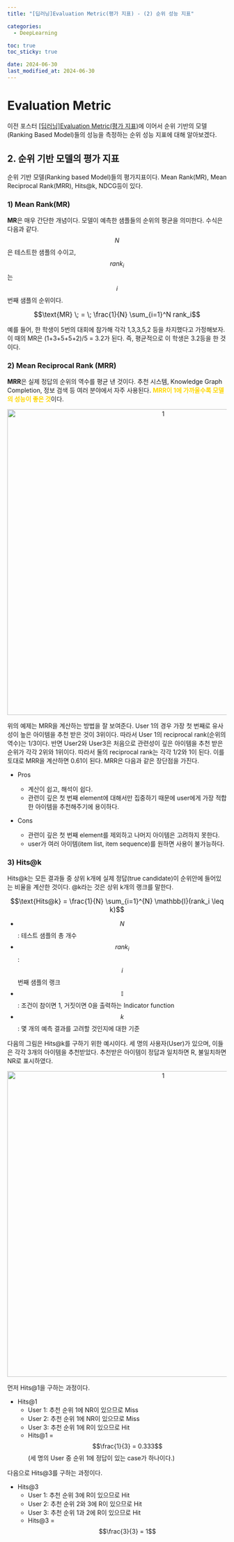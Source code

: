```yaml
---
title: "[딥러닝]Evaluation Metric(평가 지표) - (2) 순위 성능 지표"

categories: 
  - DeepLearning

toc: true
toc_sticky: true

date: 2024-06-30
last_modified_at: 2024-06-30
---
```


# Evaluation Metric

이전 포스터 [\[딥러닝\]Evaluation Metric(평가 지표)](https://meaningful96.github.io/deeplearning/evaluation_metric/#site-nav)에 이어서 순위 기반의 모델(Ranking Based Model)들의 성능을 측정하는 순위 성능 지표에 대해 알아보겠다.

## 2. 순위 기반 모델의 평가 지표

순위 기반 모델(Ranking based Model)들의 평가지표이다. Mean Rank(MR), Mean Reciprocal Rank(MRR), Hits@k, NDCG등이 있다.

### 1) Mean Rank(MR)

**MR**은 매우 간단한 개념이다. 모델이 예측한 샘플들의 순위의 평균을 의미한다. 수식은 다음과 같다. $$N$$은 테스트한 샘플의 수이고, $$rank_i$$는 $$i$$번째 샘플의 순위이다.

<center><span style="font-size:110%">$$\text{MR} \; = \; \frac{1}{N} \sum_{i=1}^N rank_i$$</span></center> 

예를 들어, 한 학생이 5번의 대회에 참가해 각각 1,3,3,5,2 등을 차지했다고 가정해보자. 이 때의 MR은 (1+3+5+5+2)/5 = 3.2가 된다. 즉, 평균적으로 이 학생은 3.2등을 한 것이다.

### 2) Mean Reciprocal Rank (MRR)

**MRR**은 실제 정답의 순위의 역수를 평균 낸 것이다. 추천 시스템, Knowledge Graph Completion, 정보 검색 등 여러 분야에서 자주 사용된다. <span style="color:gold">**MRR이 1에 가까울수록 모델의 성능이 좋은 것**</span>이다.

<p align="center">
<img width="700" alt="1" src="https://github.com/meaningful96/Blogging/assets/111734605/3b390cdc-d0e7-4886-bde1-caf543e15f49">
</p>

위의 예제는 MRR을 계산하는 방법을 잘 보여준다. User 1의 경우 가장 첫 번째로 유사성이 높은 아이템을 추천 받은 것이 3위이다. 따라서 User 1의 reciprocal rank(순위의 역수)는 1/3이다. 반면 User2와 User3은 처음으로 관련성이 깊은 아이템을 추천 받은 순위가 각각 2위와 1위이다. 따라서 둘의 reciprocal rank는 각각 1/2와 1이 된다. 이를 토대로 MRR을 계산하면 0.61이 된다. MRR은 다음과 같은 장단점을 가진다.

- Pros
  - 계산이 쉽고, 해석이 쉽다.
  - 관련이 깊은 첫 번째 element에 대해서만 집중하기 때문에 user에게 가장 적합한 아이템을 추천해주기에 용이하다. 

- Cons
  - 관련이 깊은 첫 번째 element를 제외하고 나머지 아이템은 고려하지 못한다.
  - user가 여러 아이템(item list, item sequence)를 원하면 사용이 불가능하다.

### 3) Hits@k

Hits@k는 모든 결과들 중 상위 k개에 실제 정답(true candidate)이 순위안에 들어있는 비율을 계산한 것이다. @k라는 것은 상위 k개의 랭크를 말한다. 

<center><span style="font-size:110%">$$\text{Hits@k} = \frac{1}{N} \sum_{i=1}^{N} \mathbb{I}(rank_i \leq k)$$</span></center> 

- $$N$$: 테스트 샘플의 총 개수
- $$rank_i$$: $$i$$번째 샘플의 랭크
- $$\mathbb{I}$$: 조건이 참이면 1, 거짓이면 0을 출력하는 Indicator function
- $$k$$: 몇 개의 예측 결과를 고려할 것인지에 대한 기준

다음의 그림은 Hits@k를 구하기 위한 예시이다. 세 명의 사용자(User)가 있으며, 이들은 각각 3개의 아이템을 추천받았다. 추천받은 아이템이 정답과 일치하면 R, 불일치하면 NR로 표시하였다.

<p align="center">
<img width="700" alt="1" src="https://github.com/meaningful96/Blogging/assets/111734605/42f2ea5e-f6c8-4d5b-88ca-c4924c840b55">
</p>

먼저 Hits@1을 구하는 과정이다.
- Hits@1
  - User 1: 추천 순위 1에 NR이 있으므로 Miss
  - User 2: 추천 순위 1에 NR이 있으므로 Miss
  - User 3: 추천 순위 1에 R이 있으므로 Hit
  - Hits@1 = $$\frac{1}{3} = 0.333$$ (세 명의 User 중 순위 1에 정답이 있는 case가 하나이다.)
 
다음으로 Hits@3를 구하는 과정이다.
- Hits@3
  - User 1: 추천 순위 3에 R이 있으므로 Hit
  - User 2: 추천 순위 2와 3에 R이 있으므로 Hit
  - User 3: 추천 순위 1과 2에 R이 있으므로 Hit
  - Hits@3 = $$\frac{3}{3} = 1$$
